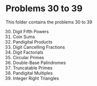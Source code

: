 # Problems 30 to 39

This folder contains the problems 30 to 39

30. Digit Fifth Powers
31. Coin Sums
32. Pandigital Products
33. Digit Cancelling Fractions
34. Digit Factorials
35. Circular Primes
36. Double-Base Palindromes
37. Truncatable Primes
38. Pandigital Multiples
39. Integer Right Triangles
